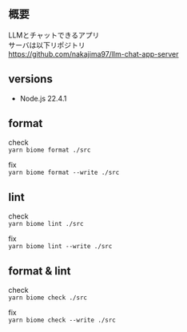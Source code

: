 ## 概要
LLMとチャットできるアプリ  
サーバは以下リポジトリ  
https://github.com/nakajima97/llm-chat-app-server
## versions
- Node.js 22.4.1

## format
check  
`yarn biome format ./src`

fix  
`yarn biome format --write ./src`

## lint
check  
`yarn biome lint ./src`

fix  
`yarn biome lint --write ./src`

## format & lint
check  
`yarn biome check ./src`

fix  
`yarn biome check --write ./src`
